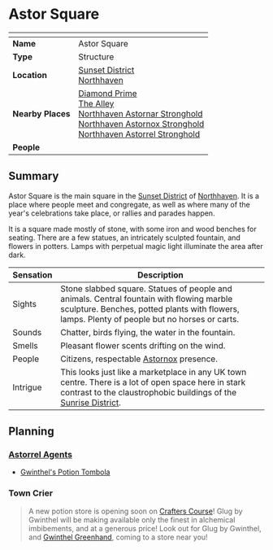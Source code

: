 # Astor Square

| []() | |
| --- | --- |
| **Name** | Astor Square |
| **Type** | Structure |
| **Location** | [Sunset District](../districts/sunset-district.md)<br />[Northhaven](../cities/northhaven.md) |
| **Nearby Places** | [Diamond Prime](../buildings/temples/diamond-prime.md)<br />[The Alley](../buildings/shops/the-alley.md)<br />[Northhaven Astornar Stronghold](../strongholds/northhaven-astornar-stronghold.md)<br />[Northhaven Astornox Stronghold](../strongholds/northhaven-astornox-stronghold.md)<br />[Northhaven Astorrel Stronghold](../strongholds/northhaven-astorrel-stronghold.md) |
| **People** | |

## Summary

Astor Square is the main square in the [Sunset District](../districts/sunset-district.md) of [Northhaven](../cities/northhaven.md). It is a place where people meet and congregate, as well as where many of the year's celebrations take place, or rallies and parades happen.

It is a square made mostly of stone, with some iron and wood benches for seating. There are a few statues, an intricately sculpted fountain, and flowers in potters. Lamps with perpetual magic light illuminate the area after dark.

| Sensation | Description |
| ---- | --- |
| Sights | Stone slabbed square. Statues of people and animals. Central fountain with flowing marble sculpture. Benches, potted plants with flowers, lamps. Plenty of people but no horses or carts. |
| Sounds | Chatter, birds flying, the water in the fountain. |
| Smells | Pleasant flower scents drifting on the wind. |
| People | Citizens, respectable [Astornox](../../organisations/astornox/astornox.md) presence. |
| Intrigue | This looks just like a marketplace in any UK town centre. There is a lot of open space here in stark contrast to the claustrophobic buildings of the [Sunrise District](../districts/sunrise-district.md). |

## Planning

### [Astorrel Agents](../../campaigns/astorrel-agents/astorrel-agents.md)

- [Gwinthel's Potion Tombola](../../mechanics/roleplay/gwinthels-potion-tombola.md)

### Town Crier

> A new potion store is opening soon on [Crafters Course](../streets/crafters-course.md)! Glug by Gwinthel will be making available only the finest in alchemical imbibements, and at a generous price! Look out for Glug by Gwinthel, and [Gwinthel Greenhand](../../characters/gwinthel-greenhand.md), coming to a store near you!
